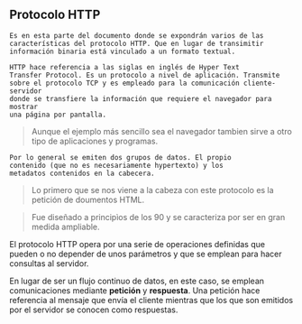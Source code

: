 ## Protocolo HTTP
    Es en esta parte del documento donde se expondrán varios de las 
    características del protocolo HTTP. Que en lugar de transimitir
    información binaria está vinculado a un formato textual.  

    HTTP hace referencia a las siglas en inglés de Hyper Text
    Transfer Protocol. Es un protocolo a nivel de aplicación. Transmite 
    sobre el protocolo TCP y es empleado para la comunicación cliente-servidor 
    donde se transfiere la información que requiere el navegador para mostrar 
    una página por pantalla. 

> Aunque el ejemplo más sencillo sea el navegador tambien sirve a otro tipo de 
> aplicaciones y programas.

    Por lo general se emiten dos grupos de datos. El propio 
    contenido (que no es necesariamente hypertexto) y los 
    metadatos contenidos en la cabecera.
    
> Lo primero que se nos viene a la cabeza con este protocolo es
> la petición de doumentos HTML. 

> Fue diseñado a principìos de los 90 y se caracteriza por ser 
> en gran medida ampliable.


El protocolo HTTP opera por una serie de operaciones definidas que pueden o no depender de unos parámetros y que se emplean para hacer consultas al servidor.

En lugar de ser un flujo continuo de datos, en este caso, se emplean comunicaciones mediante **petición** y **respuesta**. Una petición hace referencia al mensaje que envía el cliente
mientras que los que son emitidos por el servidor se conocen como respuestas.

